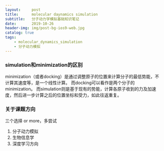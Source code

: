 ```yaml
---
layout:     post
title:      molecular daynamics simulation
subtitle:   分子动力学模拟基础知识笔记
date:       2019-10-26
header-img: img/post-bg-ios9-web.jpg
catalog: true
tags:
    - molecular_dynamics_simulation
    - 分子动力模拟
---
```


### simulation和minimization的区别
minimization（或者docking）是通过调整原子的位置来计算分子的最低势能，不计算其速度等，是一个线性计算。
而docking可以看作是两个分子的minimization。
而simulation则是基于现有的势能，计算各原子收到的力及加速度，然后进一步计算之后的位置坐标和受力，如此往返重复。
### 关于课题方向
三个选择 or more，多尝试
1. 分子动力模拟
2. 生物信息学
3. 深度学习方向
